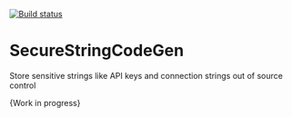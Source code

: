 [![Build status](https://ci.appveyor.com/api/projects/status/s08qgb4egku0pa3d?svg=true)](https://ci.appveyor.com/project/mmaitre314/securestringcodegen)

SecureStringCodeGen
===================

Store sensitive strings like API keys and connection strings out of source control

{Work in progress}
